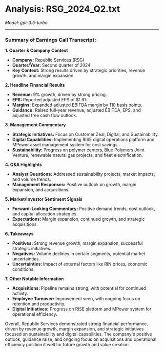 # Analysis: RSG_2024_Q2.txt

*Model: gpt-3.5-turbo*

---

### Summary of Earnings Call Transcript:

**1. Quarter & Company Context**
- **Company:** Republic Services (RSG)
- **Quarter/Year:** Second quarter of 2024
- **Key Context:** Strong results driven by strategic priorities, revenue growth, and margin expansion.

**2. Headline Financial Results**
- **Revenue:** 9% growth, driven by strong pricing.
- **EPS:** Reported adjusted EPS of $1.61.
- **Margins:** Expanded adjusted EBITDA margin by 110 basis points.
- **Guidance:** Raised full-year revenue, adjusted EBITDA, EPS, and adjusted free cash flow outlook.

**3. Management Commentary**
- **Strategic Initiatives:** Focus on Customer Zeal, Digital, and Sustainability.
- **Digital Capabilities:** Implementing RISE digital operations platform and MPower asset management system for cost savings.
- **Sustainability:** Progress on polymer centers, Blue Polymers Joint Venture, renewable natural gas projects, and fleet electrification.

**4. Q&A Highlights**
- **Analyst Questions:** Addressed sustainability projects, market impacts, and volume trends.
- **Management Responses:** Positive outlook on growth, margin expansion, and acquisitions.

**5. Market/Investor Sentiment Signals**
- **Forward-Looking Commentary:** Positive demand trends, cost outlook, and capital allocation strategies.
- **Expectations:** Margin expansion, continued growth, and strategic acquisitions.

**6. Takeaways**
- **Positives:** Strong revenue growth, margin expansion, successful strategic initiatives.
- **Negatives:** Volume declines in certain segments, potential market uncertainties.
- **Uncertainties:** Impact of external factors like RIN prices, economic conditions.

**7. Other Notable Information**
- **Acquisitions:** Pipeline remains strong, with potential for continued activity.
- **Employee Turnover:** Improvement seen, with ongoing focus on retention and productivity.
- **Digital Initiatives:** Progress on RISE platform and MPower system for operational efficiency.

Overall, Republic Services demonstrated strong financial performance, driven by revenue growth, margin expansion, and strategic initiatives focused on sustainability and digital capabilities. The company's positive outlook, guidance raise, and ongoing focus on acquisitions and operational efficiency position it well for future growth and value creation.
